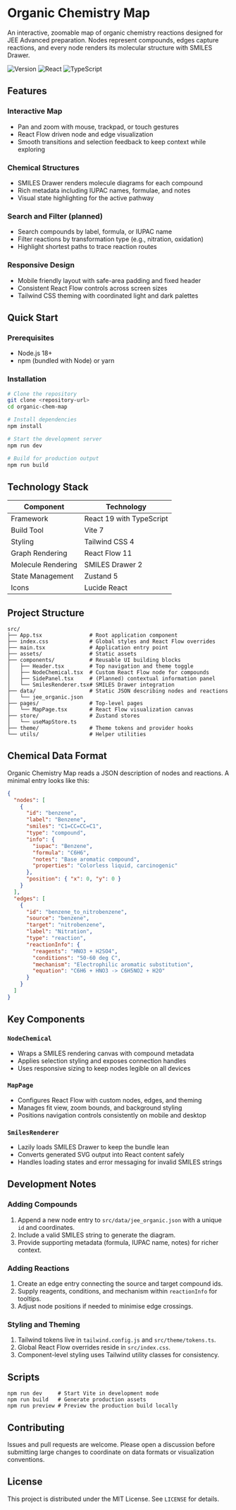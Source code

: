 # Organic Chemistry Map

An interactive, zoomable map of organic chemistry reactions designed for JEE Advanced preparation. Nodes represent compounds, edges capture reactions, and every node renders its molecular structure with SMILES Drawer.

![Version](https://img.shields.io/badge/version-1.0.0-blue.svg)
![React](https://img.shields.io/badge/React-19.1.1-blue.svg)
![TypeScript](https://img.shields.io/badge/TypeScript-5.0-blue.svg)

## Features

### Interactive Map
- Pan and zoom with mouse, trackpad, or touch gestures
- React Flow driven node and edge visualization
- Smooth transitions and selection feedback to keep context while exploring

### Chemical Structures
- SMILES Drawer renders molecule diagrams for each compound
- Rich metadata including IUPAC names, formulae, and notes
- Visual state highlighting for the active pathway

### Search and Filter (planned)
- Search compounds by label, formula, or IUPAC name
- Filter reactions by transformation type (e.g., nitration, oxidation)
- Highlight shortest paths to trace reaction routes

### Responsive Design
- Mobile friendly layout with safe-area padding and fixed header
- Consistent React Flow controls across screen sizes
- Tailwind CSS theming with coordinated light and dark palettes

## Quick Start

### Prerequisites
- Node.js 18+
- npm (bundled with Node) or yarn

### Installation

```bash
# Clone the repository
git clone <repository-url>
cd organic-chem-map

# Install dependencies
npm install

# Start the development server
npm run dev

# Build for production output
npm run build
```

## Technology Stack

| Component | Technology |
|-----------|------------|
| Framework | React 19 with TypeScript |
| Build Tool | Vite 7 |
| Styling | Tailwind CSS 4 |
| Graph Rendering | React Flow 11 |
| Molecule Rendering | SMILES Drawer 2 |
| State Management | Zustand 5 |
| Icons | Lucide React |

## Project Structure

```
src/
├── App.tsx               # Root application component
├── index.css             # Global styles and React Flow overrides
├── main.tsx              # Application entry point
├── assets/               # Static assets
├── components/           # Reusable UI building blocks
│   ├── Header.tsx        # Top navigation and theme toggle
│   ├── NodeChemical.tsx  # Custom React Flow node for compounds
│   ├── SidePanel.tsx     # (Planned) contextual information panel
│   └── SmilesRenderer.tsx# SMILES Drawer integration
├── data/                 # Static JSON describing nodes and reactions
│   └── jee_organic.json
├── pages/                # Top-level pages
│   └── MapPage.tsx       # React Flow visualization canvas
├── store/                # Zustand stores
│   └── useMapStore.ts
├── theme/                # Theme tokens and provider hooks
└── utils/                # Helper utilities
```

## Chemical Data Format

Organic Chemistry Map reads a JSON description of nodes and reactions. A minimal entry looks like this:

```json
{
  "nodes": [
    {
      "id": "benzene",
      "label": "Benzene",
      "smiles": "C1=CC=CC=C1",
      "type": "compound",
      "info": {
        "iupac": "Benzene",
        "formula": "C6H6",
        "notes": "Base aromatic compound",
        "properties": "Colorless liquid, carcinogenic"
      },
      "position": { "x": 0, "y": 0 }
    }
  ],
  "edges": [
    {
      "id": "benzene_to_nitrobenzene",
      "source": "benzene",
      "target": "nitrobenzene",
      "label": "Nitration",
      "type": "reaction",
      "reactionInfo": {
        "reagents": "HNO3 + H2SO4",
        "conditions": "50-60 deg C",
        "mechanism": "Electrophilic aromatic substitution",
        "equation": "C6H6 + HNO3 -> C6H5NO2 + H2O"
      }
    }
  ]
}
```

## Key Components

### `NodeChemical`
- Wraps a SMILES rendering canvas with compound metadata
- Applies selection styling and exposes connection handles
- Uses responsive sizing to keep nodes legible on all devices

### `MapPage`
- Configures React Flow with custom nodes, edges, and theming
- Manages fit view, zoom bounds, and background styling
- Positions navigation controls consistently on mobile and desktop

### `SmilesRenderer`
- Lazily loads SMILES Drawer to keep the bundle lean
- Converts generated SVG output into React content safely
- Handles loading states and error messaging for invalid SMILES strings

## Development Notes

### Adding Compounds
1. Append a new node entry to `src/data/jee_organic.json` with a unique `id` and coordinates.
2. Include a valid SMILES string to generate the diagram.
3. Provide supporting metadata (formula, IUPAC name, notes) for richer context.

### Adding Reactions
1. Create an edge entry connecting the source and target compound ids.
2. Supply reagents, conditions, and mechanism within `reactionInfo` for tooltips.
3. Adjust node positions if needed to minimise edge crossings.

### Styling and Theming
1. Tailwind tokens live in `tailwind.config.js` and `src/theme/tokens.ts`.
2. Global React Flow overrides reside in `src/index.css`.
3. Component-level styling uses Tailwind utility classes for consistency.

## Scripts

```
npm run dev     # Start Vite in development mode
npm run build   # Generate production assets
npm run preview # Preview the production build locally
```

## Contributing

Issues and pull requests are welcome. Please open a discussion before submitting large changes to coordinate on data formats or visualization conventions.

## License

This project is distributed under the MIT License. See `LICENSE` for details.
